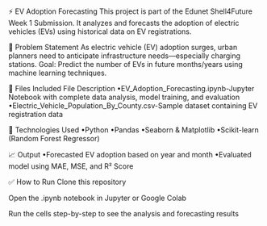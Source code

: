 ⚡ EV Adoption Forecasting
This project is part of the Edunet Shell4Future Week 1 Submission. It analyzes and forecasts the adoption of electric vehicles (EVs) using historical data on EV registrations.

📌 Problem Statement
As electric vehicle (EV) adoption surges, urban planners need to anticipate infrastructure needs—especially charging stations.
Goal: Predict the number of EVs in future months/years using machine learning techniques.

📁 Files Included
File	Description
•EV_Adoption_Forecasting.ipynb-Jupyter Notebook with complete data analysis, model training, and evaluation
•Electric_Vehicle_Population_By_County.csv-Sample dataset containing EV registration data

🔧 Technologies Used
•Python
•Pandas
•Seaborn & Matplotlib
•Scikit-learn (Random Forest Regressor)

📈 Output
•Forecasted EV adoption based on year and month
•Evaluated model using MAE, MSE, and R² Score

✅ How to Run
Clone this repository

Open the .ipynb notebook in Jupyter or Google Colab

Run the cells step-by-step to see the analysis and forecasting results
